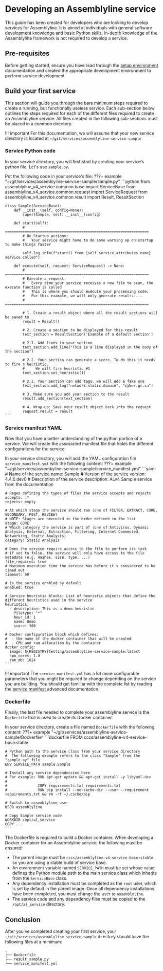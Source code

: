 # Developing an Assemblyline service

This guide has been created for developers who are looking to develop services for Assemblyline. It is aimed at individuals with general software development knowledge and basic Python skills. In-depth knowledge of the Assemblyline framework is not required to develop a service.

## Pre-requisites
Before getting started, ensure you have read through the [setup environment](../../env/getting_started/) documentation and created the appropriate development environment to perform service development.

## Build your first service
This section will guide you through the bare minimum steps required to create a running, but functionally useless service. Each sub-section below outlines the steps required for each of the different files required to create an Assemblyline service. All files created in the following sub-sections must be placed in a common directory.

!!! important
    For this documentation, we will assume that your new service directory is located at `~/git/services/assemblyline-service-sample`

### Service Python code

In your service directory, you will first start by creating your service's python file. Let's use `sample.py`.

Put the following code in your service's file:
???+ example "~/git/services/assemblyline-service-sample/sample.py"
    ```python
    from assemblyline_v4_service.common.base import ServiceBase
    from assemblyline_v4_service.common.request import ServiceRequest
    from assemblyline_v4_service.common.result import Result, ResultSection

    class Sample(ServiceBase):
        def __init__(self, config=None):
            super(Sample, self).__init__(config)

        def start(self):
            # ==================================================================
            # On Startup actions:
            #   Your service might have to do some warming up on startup to make things faster

            self.log.info(f"start() from {self.service_attributes.name} service called")

        def execute(self, request: ServiceRequest) -> None:
            # ==================================================================
            # Execute a request:
            #   Every time your service receives a new file to scan, the execute function is called
            #   This is where you should execute your processing code.
            #   For this example, we will only generate results ...
            # ==================================================================

            # 1. Create a result object where all the result sections will be saved to
            result = Result()

            # 2. Create a section to be displayed for this result
            text_section = ResultSection('Example of a default section')

            # 2.1. Add lines to your section
            text_section.add_line("This is a line displayed in the body of the section")

            # 2.2. Your section can generate a score. To do this it needs to fire a heuristic.
            #     We will fire heuristic #1
            text_section.set_heuristic(1)

            # 2.3. Your section can add tags, we will add a fake one
            text_section.add_tag("network.static.domain", "cyber.gc.ca")

            # 3. Make sure you add your section to the result
            result.add_section(text_section)

            # 4. Wrap-up: Save your result object back into the request
            request.result = result
    ```

### Service manifest YAML

Now that you have a better understanding of the python portion of a service. We will create the associated manifest file that holds the different configurations for the service.

In your service directory, you will add the YAML configuration file `service_manifest.yml` with the following content:
???+ example "~/git/services/assembyline-service-sample/service_manifest.yml"
    ```yaml
    # Name of the service
    name: Sample
    # Version of the service
    version: 4.4.0.dev0
    # Description of the service
    description: ALv4 Sample service from the documentation

    # Regex defining the types of files the service accepts and rejects
    accepts: .*
    rejects: empty

    # At which stage the service should run (one of FILTER, EXTRACT, CORE, SECONDARY, POST, REVIEW)
    # NOTE: Stages are executed in the order defined in the list
    stage: CORE
    # Which category the service is part of (one of Antivirus, Dynamic Analysis, External, Extraction, Filtering, Internet Connected, Networking, Static Analysis)
    category: Static Analysis

    # Does the service require access to the file to perform its task
    # If set to false, the service will only have access to the file metadata (e.g. Hashes, size, type, ...)
    file_required: true
    # Maximum execution time the service has before it's considered to be timed out
    timeout: 60

    # is the service enabled by default
    enabled: true

    # Service heuristic blocks: List of heuristic objects that define the different heuristics used in the service
    heuristics:
      - description: This is a demo heuristic
        filetype: "*"
        heur_id: 1
        name: Demo
        score: 100

    # Docker configuration block which defines:
    #  - the name of the docker container that will be created
    #  - CPU and ram allocation by the container
    docker_config:
      image: ${REGISTRY}testing/assemblyline-service-sample:latest
      cpu_cores: 1.0
      ram_mb: 1024
    ```

!!! important
    The `service_manifest.yml` has a lot more configurable parameters that you might be required to change depending on the service you are building. You should get familiar with the complete list by reading the [service manifest](../advanced/service_manifest) advanced documentation.

### Dockerfile
Finally, the last file needed to complete your assemblyline service is the `Dockerfile` that is used to create its Docker container.

In your service directory, create a file named `Dockerfile` with the following content:
???+ example "~/git/services/assemblyline-service-sample/Dockerfile"
    ```dockerfile
    FROM cccs/assemblyline-v4-service-base:stable

    # Python path to the service class from your service directory
    #  The following example refers to the class "Sample" from the "sample.py" file
    ENV SERVICE_PATH sample.Sample

    # Install any service dependencies here
    # For example: RUN apt-get update && apt-get install -y libyaml-dev
    #
    #              COPY requirements.txt requirements.txt
    #              RUN pip install --no-cache-dir --user --requirement requirements.txt && rm -rf ~/.cache/pip

    # Switch to assemblyline user
    USER assemblyline

    # Copy Sample service code
    WORKDIR /opt/al_service
    COPY . .
    ```

The Dockerfile is required to build a Docker container. When developing a Docker container for an Assemblyline service,
the following must be ensured:

- The parent image must be `cccs/assemblyline-v4-service-base:stable` so you are using a stable build of service base.
- An environment variable named `SERVICE_PATH` must be set whose value defines the Python module path to the main service
class which inherits from the `ServiceBase` class.
- Any dependency installation must be completed as the `root` user, which is set by default in the parent image. Once all
dependency installations have been completed, you must change the user to `assemblyline`.
- The service code and any dependency files must be copied to the `/opt/al_service` directory.

## Conclusion
After you've completed creating your first service, your `~/git/services/assemblyline-service-sample` directory should have the following files at a minimum:

```text
.
├── Dockerfile
├── result_sample.py
└── service_manifest.yml
```
